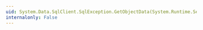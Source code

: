 ```yaml
---
uid: System.Data.SqlClient.SqlException.GetObjectData(System.Runtime.Serialization.SerializationInfo,System.Runtime.Serialization.StreamingContext)
internalonly: False
---
```

